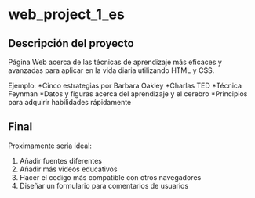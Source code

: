 # web_project_1_es

## Descripción del proyecto
Página Web acerca de las técnicas de aprendizaje más eficaces y avanzadas para aplicar en la vida diaria utilizando HTML y CSS.

Ejemplo:
*Cinco estrategias por Barbara Oakley
*Charlas TED
*Técnica Feynman
*Datos y figuras acerca del aprendizaje y el cerebro
*Principios para adquirir habilidades rápidamente

## Final
Proximamente seria ideal:
1. Añadir fuentes diferentes
2. Añadir más videos educativos
3. Hacer el codigo más compatible con otros navegadores
4. Diseñar un formulario para comentarios de usuarios
